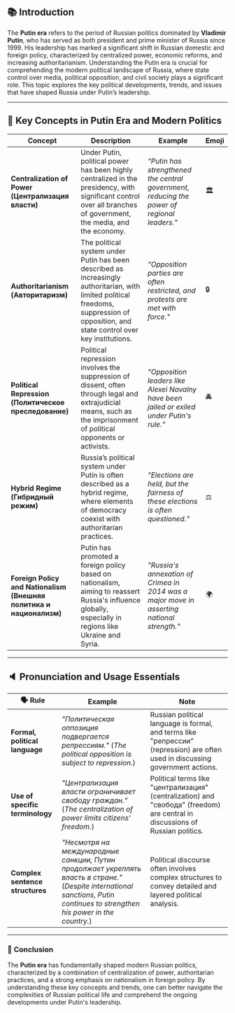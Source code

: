 
## 📚 **Introduction**

The **Putin era** refers to the period of Russian politics dominated by **Vladimir Putin**, who has served as both president and prime minister of Russia since 1999. His leadership has marked a significant shift in Russian domestic and foreign policy, characterized by centralized power, economic reforms, and increasing authoritarianism. Understanding the Putin era is crucial for comprehending the modern political landscape of Russia, where state control over media, political opposition, and civil society plays a significant role. This topic explores the key political developments, trends, and issues that have shaped Russia under Putin’s leadership.

---

## 🔑 **Key Concepts in Putin Era and Modern Politics**

|**Concept**|**Description**|**Example**|**Emoji**|
|---|---|---|---|
|**Centralization of Power (Централизация власти)**|Under Putin, political power has been highly centralized in the presidency, with significant control over all branches of government, the media, and the economy.|_"Putin has strengthened the central government, reducing the power of regional leaders."_|🏛️|
|**Authoritarianism (Авторитаризм)**|The political system under Putin has been described as increasingly authoritarian, with limited political freedoms, suppression of opposition, and state control over key institutions.|_"Opposition parties are often restricted, and protests are met with force."_|🔒|
|**Political Repression (Политическое преследование)**|Political repression involves the suppression of dissent, often through legal and extrajudicial means, such as the imprisonment of political opponents or activists.|_"Opposition leaders like Alexei Navalny have been jailed or exiled under Putin's rule."_|🚔|
|**Hybrid Regime (Гибридный режим)**|Russia’s political system under Putin is often described as a hybrid regime, where elements of democracy coexist with authoritarian practices.|_"Elections are held, but the fairness of these elections is often questioned."_|⚖️|
|**Foreign Policy and Nationalism (Внешняя политика и национализм)**|Putin has promoted a foreign policy based on nationalism, aiming to reassert Russia's influence globally, especially in regions like Ukraine and Syria.|_"Russia's annexation of Crimea in 2014 was a major move in asserting national strength."_|🌍|

---

## 🔈 **Pronunciation and Usage Essentials**

|🗣️ Rule|Example|Note|
|---|---|---|
|**Formal, political language**|_"Политическая оппозиция подвергается репрессиям."_ (_The political opposition is subject to repression._)|Russian political language is formal, and terms like "репрессии" (repression) are often used in discussing government actions.|
|**Use of specific terminology**|_"Централизация власти ограничивает свободу граждан."_ (_The centralization of power limits citizens' freedom._)|Political terms like "централизация" (centralization) and "свобода" (freedom) are central in discussions of Russian politics.|
|**Complex sentence structures**|_"Несмотря на международные санкции, Путин продолжает укреплять власть в стране."_ (_Despite international sanctions, Putin continues to strengthen his power in the country._)|Political discourse often involves complex structures to convey detailed and layered political analysis.|

---

### 🎯 **Conclusion**

The **Putin era** has fundamentally shaped modern Russian politics, characterized by a combination of centralization of power, authoritarian practices, and a strong emphasis on nationalism in foreign policy. By understanding these key concepts and trends, one can better navigate the complexities of Russian political life and comprehend the ongoing developments under Putin's leadership.